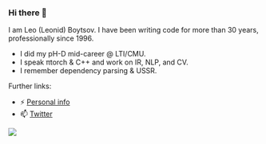 ### Hi there 👋

I am Leo (Leonid) Boytsov. I have been writing code for more than 30 years, professionally since 1996.
- I did my pH-D mid-career @ LTI/CMU. 
- I speak πtorch & C++ and work on IR, NLP, and CV.
- I remember dependency parsing & USSR.

Further links:
- ⚡ [Personal info](http://searchivarius.org/about)
- 📫 [Twitter](https://twitter.com/srchvrs)


![](https://komarev.com/ghpvc/?username=your-github-username)

<!--
**searchivarius/searchivarius** is a ✨ _special_ ✨ repository because its `README.md` (this file) appears on your GitHub profile.

Here are some ideas to get you started:

- 🔭 I’m currently working on ...
- 🌱 I’m currently learning ...
- 👯 I’m looking to collaborate on ...
- 🤔 I’m looking for help with ...
- 💬 Ask me about ...
- 📫 How to reach me: ...
- 😄 Pronouns: ...
- ⚡ Fun fact: ...
- ![Leo's github stats](https://github-readme-stats.vercel.app/api?username=searchivarius&show_icons=true)
-->
